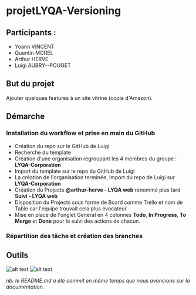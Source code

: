 # projetLYQA-Versioning

## Participants :
- Yoann VINCENT
- Quentin MOREL
- Arthur HERVE
- Luigi AUBRY--POUGET

## But du projet

Ajouter quelques features à un site vitrine (copie d'Amazon).

## Démarche
### Installation du workflow et prise en main du GitHub
- Création du repo sur le GitHub de Luigi
- Recherche du template
- Création d'une organisation regroupant les 4 membres du groupe : **LYQA-Corporation**
- Import du template sur le repo du GitHub de Luigi
- La création de l'organisation terminée, import du repo de Luigi sur **LYQA-Corporation**
- Création du Projects **@arthur-herve - LYQA web** renommé plus tard **Suivi - LYQA web**
- Disposition du Projects sous forme de Board comme Trello et nom de Table car l'équipe trouvait cela plus évocateur.
- Mise en place de l'onglet General en 4 colonnes **Todo**, **In Progress**, **To Merge** et **Done** pour le suivi des actions de chacun.

### Répartition des tâche et création des branches


## Outils


![alt text](http://url/to/img.png)
![alt text](https://github.com/[username]/[reponame]/blob/[branch]/image.jpg?raw=true)



*nb: le README.md a été commit en même temps que nous avancions sur la documentation.* 